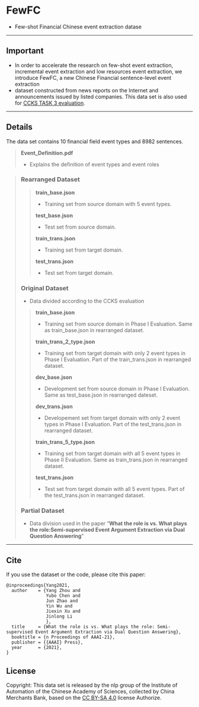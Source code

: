 # FewFC
* Few-shot Financial Chinese event extraction datase
--------
## Important
* In order to accelerate the research on few-shot event extraction, incremental event extraction and low resources event extraction, we introduce FewFC, a new Chinese Financial sentence-level event extraction
* dataset constructed from news reports on the Internet and announcements issued by listed companies.
  This data set is also used for [CCKS TASK 3 evaluation](https://biendata.xyz/competition/ccks_2020_3/).

--------
## Details

The data set contains 10 financial field event types and 8982 sentences.

> **Event_Definition.pdf**
>
> * Explains the definition of event types and event roles

> ### Rearranged Dataset
>
> > **train_base.json**
> >
> > * Training set from source domain with 5 event types.
> >
> > **test_base.json**
> >
> > * Test set from source domain.
> >
> > **train_trans.json**
> >
> > * Training set from target domain.
> >
> >  **test_trans.json**
> >
> > * Test set from target domain.
>
> ### Original Dataset
>
> * Data divided according to the CCKS evaluation
>
> > **train_base.json**
> >
> > * Training set from source domain in Phase I Evaluation. Same as train_base.json in rearranged dataset.
> >
> > **train_trans_2_type.json**
> >
> > * Training set from target domain with only 2 event types in Phase I Evaluation. Part of the train_trans.json in rearranged dataset.
> >
> > **dev_base.json**
> >
> > * Development set from source domain in Phase I Evaluation. Same as test_base.json in rearranged dateset.
> >
> > **dev_trans.json**
> >
> > * Developement set from target domain with only 2 event types in Phase I Evaluation. Part of the test_trans.json in rearranged dataset.
> >
> > **train_trans_5_type.json**
> >
> > * Training set from target domain with all 5 event types in Phase II Evaluation. Same as train_trans.json in rearranged dataset.
> >
> > **test_trans.json**
> >
> > * Test set from target domain with all 5 event types. Part of the test_trans.json in rearranged dataset.
> ### Partial Dataset
> * Data division used in the paper “**What the role is vs. What plays the role:Semi-supervised Event Argument Extraction via Dual Question Answering**”

---

## Cite

If you use the dataset or the code, please cite this paper:

```
@inproceedings{Yang2021,
  author    = {Yang Zhou and
               Yubo Chen and
               Jun Zhao and
               Yin Wu and
               Jiexin Xu and
               Jinlong Li
               },
  title     = {What the role is vs. What plays the role: Semi-supervised Event Argument Extraction via Dual Question Answering},
  booktitle = {n Proceedings of AAAI-21},
  publisher = {{AAAI} Press},
  year      = {2021},
}
```
## License
Copyright: This data set is released by the nlp group of the Institute of Automation of the Chinese Academy of Sciences, collected by China Merchants Bank, based on the [CC BY-SA 4.0](https://creativecommons.org/licenses/by-sa/4.0/) license Authorize.




